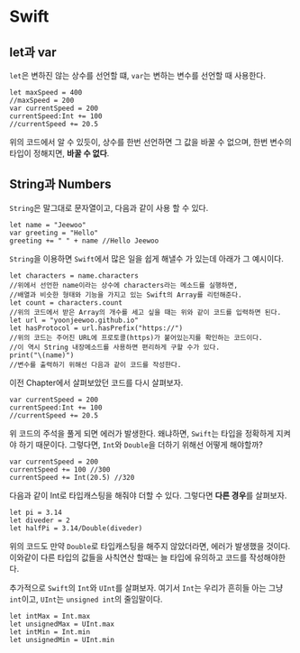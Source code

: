 # Swift

## let과 var

`let`은 변하진 않는 상수를 선언할 떄, `var`는 변하는 변수를 선언할 때 사용한다.

```
let maxSpeed = 400
//maxSpeed = 200
var currentSpeed = 200
currentSpeed:Int += 100
//currentSpeed += 20.5
```

위의 코드에서 알 수 있듯이, 상수를 한번 선언하면 그 값을 바꿀 수 없으며, 한번 변수의 타입이 정해지면, **바꿀 수 없다**.

## String과 Numbers

`String`은 말그대로 문자열이고, 다음과 같이 사용 할 수 있다.

```
let name = "Jeewoo" 
var greeting = "Hello"
greeting += " " + name //Hello Jeewoo
```
`String`을 이용하면 `Swift`에서 많은 일을 쉽게 해낼수 가 있는데 아래가 그 예시이다.

```
let characters = name.characters
//위에서 선언한 name이라는 상수에 characters라는 메소드를 실행하면, 
//배열과 비슷한 형태와 기능을 가지고 있는 Swift의 Array를 리턴해준다.
let count = characters.count
//위의 코드에서 받은 Array의 개수를 세고 싶을 때는 위와 같이 코드를 입력하면 된다.
let url = "yoonjeewoo.github.io"
let hasProtocol = url.hasPrefix("https://")
//위의 코드는 주어진 URL에 프로토콜(https)가 붙어있는지를 확인하는 코드이다. 
//이 역시 String 내장메소드를 사용하면 편리하게 구할 수가 있다.
print("\(name)")
//변수를 출력하기 위해선 다음과 같이 코드를 작성한다.
```

이전 Chapter에서 살펴보았던 코드를 다시 살펴보자.
```
var currentSpeed = 200
currentSpeed:Int += 100
//currentSpeed += 20.5
```
위 코드의 주석을 풀게 되면 에러가 발생한다. 왜냐하면, `Swift`는 타입을 정확하게 지켜야 하기 때문이다. 그렇다면, `Int`와 `Double`을 더하기 위해선 어떻게 해야할까?

```
var currentSpeed = 200
currentSpeed += 100 //300
currentSpeed += Int(20.5) //320
```
다음과 같이 Int로 타입캐스팅을 해줘야 더할 수 있다. 그렇다면 **다른 경우**를 살펴보자.
```
let pi = 3.14
let diveder = 2
let halfPi = 3.14/Double(diveder)
```
위의 코드도 만약 `Double`로 타입캐스팅을 해주지 않았더라면, 에러가 발생했을 것이다. 이와같이 다른 타입의 값들을 사칙연산 할때는 늘 타입에 유의하고 코드를 작성해야한다.

추가적으로 `Swift`의 `Int`와 `UInt`를 살펴보자.
여기서 `Int`는 우리가 흔히들 아는 그냥 `int`이고, `UInt`는 `unsigned int`의 줄임말이다.
```
let intMax = Int.max
let unsignedMax = UInt.max
let intMin = Int.min
let unsignedMin = UInt.min
```

	